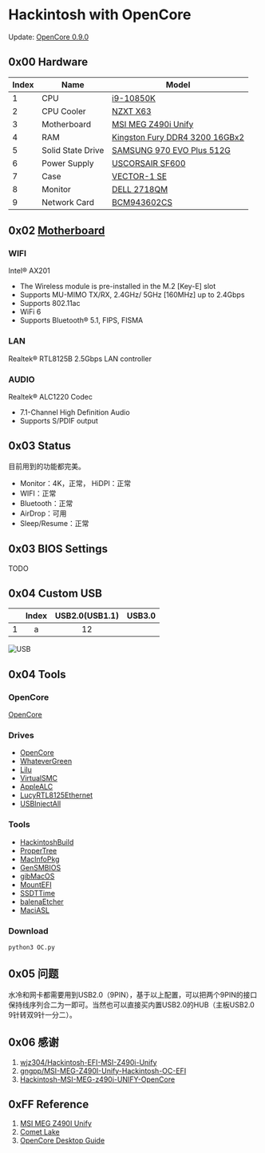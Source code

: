 # Hackintosh with OpenCore

Update: [OpenCore 0.9.0](https://github.com/acidanthera/OpenCorePkg)

## 0x00 Hardware

| Index | Name              | Model                                                                                                                                              |
|-------|-------------------|----------------------------------------------------------------------------------------------------------------------------------------------------|
| 1     | CPU               | [i9-10850K](https://www.intel.cn/content/www/cn/zh/products/sku/205904/intel-core-i910850k-processor-20m-cache-up-to-5-20-ghz/specifications.html) |
| 2     | CPU Cooler        | [NZXT X63](https://nzxt.com/product/kraken-x63)                                                                                                    |
| 3     | Motherboard       | [MSI MEG Z490i Unify](https://cn.msi.com/Motherboard/MEG-Z490I-UNIFY/Specification)                                                                |
| 4     | RAM               | [Kingston Fury DDR4 3200 16GBx2](https://item.jd.com/100005089420.html)                                                                            |
| 5     | Solid State Drive | [SAMSUNG 970 EVO Plus 512G](https://item.jd.com/100003181110.html)                                                                                 |
| 6     | Power Supply      | [USCORSAIR SF600](https://www.corsair.com/us/en/Categories/Products/Power-Supply-Units/Power-Supply-Units-Advanced/SF-Series/p/CP-9020182-NA)      |
| 7     | Case              | [VECTOR-1 SE](https://item.taobao.com/item.htm?id=627430968966)                                                                                    |
| 8     | Monitor           | [DELL 2718QM](https://item.jd.com/4585499.html)                                                                                                    |
| 9     | Network Card      | [BCM943602CS](https://item.taobao.com/item.htm?id=608922155647)                                                                                    |

## 0x02 [Motherboard](https://cn.msi.com/Motherboard/MEG-Z490I-UNIFY/Specification)

### WIFI

Intel® AX201

- The Wireless module is pre-installed in the M.2 [Key-E] slot
- Supports MU-MIMO TX/RX, 2.4GHz/ 5GHz [160MHz] up to 2.4Gbps
- Supports 802.11ac
- WiFi 6
- Supports Bluetooth® 5.1, FIPS, FISMA

### LAN

Realtek® RTL8125B 2.5Gbps LAN controller

### AUDIO 

Realtek® ALC1220 Codec

- 7.1-Channel High Definition Audio
- Supports S/PDIF output

## 0x03 Status

目前用到的功能都完美。
- Monitor：4K，正常， HiDPI：正常
- WIFI：正常
- Bluetooth：正常
- AirDrop：可用
- Sleep/Resume：正常

## 0x03 BIOS Settings

TODO

## 0x04 Custom USB

|       | Index | USB2.0(USB1.1)   | USB3.0  |
|-------|:-----:|:----------------:|:-------:|
| 1     | a     | 12              |          |

![USB](USB.png)

## 0x04 Tools

### OpenCore

[OpenCore](https://github.com/acidanthera/OpenCorePkg)

### Drives

- [OpenCore](https://github.com/acidanthera/OpenCorePkg)
- [WhateverGreen](https://github.com/acidanthera/WhateverGreen)
- [Lilu](https://github.com/acidanthera/Lilu)
- [VirtualSMC](https://github.com/acidanthera/VirtualSMC)
- [AppleALC](https://github.com/acidanthera/AppleALC)
- [LucyRTL8125Ethernet](https://github.com/Mieze/LucyRTL8125Ethernet)
- [USBInjectAll](https://github.com/RehabMan/OS-X-USB-Inject-All)

### Tools

- [HackintoshBuild](https://github.com/bugprogrammer/HackintoshBuild)
- [ProperTree](https://github.com/corpnewt/ProperTree)
- [MacInfoPkg](https://github.com/acidanthera/MacInfoPkg)
- [GenSMBIOS](https://github.com/corpnewt/GenSMBIOS)
- [gibMacOS](https://github.com/corpnewt/gibMacOS)
- [MountEFI](https://github.com/corpnewt/MountEFI)
- [SSDTTime](https://github.com/corpnewt/SSDTTime)
- [balenaEtcher](https://github.com/balena-io/etcher/releases)
- [MaciASL](https://github.com/acidanthera/MaciASL/releases)

### Download

`python3 OC.py`


## 0x05 问题

水冷和网卡都需要用到USB2.0（9PIN），基于以上配置，可以把两个9PIN的接口保持线序列合二为一即可。当然也可以直接买内置USB2.0的HUB（主板USB2.0 9针转双9针一分二）。


## 0x06 感谢

1. [wjz304/Hackintosh-EFI-MSI-Z490i-Unify](https://github.com/wjz304/Hackintosh-EFI-MSI-Z490i-Unify)
1. [gngpp/MSI-MEG-Z490I-Unify-Hackintosh-OC-EFI](https://github.com/gngpp/MSI-MEG-Z490I-Unify-Hackintosh-OC-EFI)
1. [Hackintosh-MSI-MEG-z490i-UNIFY-OpenCore](https://github.com/H3C4T0M8/Hackintosh-MSI-MEG-z490i-UNIFY-OpenCore)


## 0xFF Reference

1. [MSI MEG Z490I Unify](https://cn.msi.com/Motherboard/MEG-Z490I-UNIFY/Specification)
1. [Comet Lake](https://dortania.github.io/OpenCore-Install-Guide/config.plist/comet-lake.html)
1. [OpenCore Desktop Guide](https://dortania.github.io/OpenCore-Install-Guide/)
